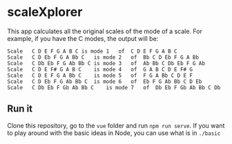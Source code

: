 # scaleXplorer

This app calculates all the original scales of the mode of a scale. For example, if you have the C modes, the output will be:

```
Scale	C D E F G A B C	is mode	1	of	C D E F G A B C
Scale	C D Eb F G A Bb C	is mode	2	of	Bb C D Eb F G A Bb
Scale	C Db Eb F G Ab Bb C	is mode	3	of	Ab Bb C Db Eb F G Ab
Scale	C D E F# G A B C	is mode	4	of	G A B C D E F# G
Scale	C D E F G A Bb C	is mode	5	of	F G A Bb C D E F
Scale	C D Eb F G Ab Bb C	is mode	6	of	Eb F G Ab Bb C D Eb
Scale	C Db Eb F Gb Ab Bb C	is mode	7	of	Db Eb F Gb Ab Bb C Db
```

## Run it

Clone this repository, go to the `vue` folder and run `npm run serve`. If you want to play around with the basic ideas in Node, you can use what is in `./basic`
